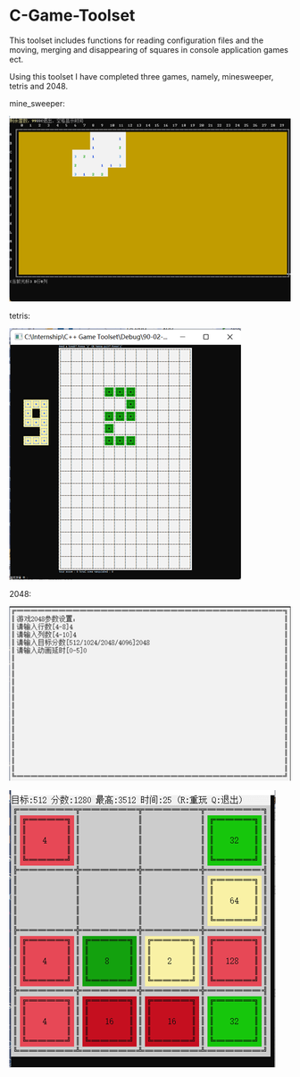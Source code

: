 # C-Game-Toolset

This toolset includes functions for reading configuration files and the moving, merging and disappearing of squares in console application games ect.

Using this toolset I have completed three games, namely, minesweeper, tetris and 2048.

mine_sweeper:

![image](https://github.com/TitusVespasian/C-Game-Toolset/blob/master/images/mine_sweeper.png)

tetris:

![image](https://github.com/TitusVespasian/C-Game-Toolset/blob/master/images/tetris.png)

2048:

![image](https://github.com/TitusVespasian/C-Game-Toolset/blob/master/images/2048_1.png)

![image](https://github.com/TitusVespasian/C-Game-Toolset/blob/master/images/2048_2.png)
